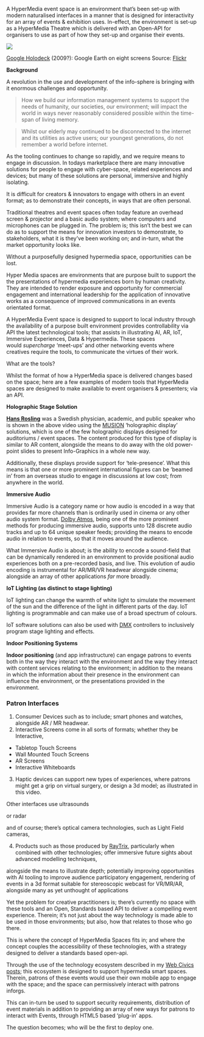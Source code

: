 A HyperMedia event space is an environment that’s been set-up with modern naturalised interfaces in a manner that is designed for interactivity for an array of events & exhibition uses. In-effect, the environment is set-up as a HyperMedia Theatre which is delivered with an Open-API for organisers to use as part of how they set-up and organise their events.

![](https://cdn-images-1.medium.com/max/800/1*jOXNXwlhEF3VqfWbgdRuKQ.jpeg)

[Google Holodeck](https://techcrunch.com/2009/05/31/video-inside-the-google-holodeck/) (2009?): Google Earth on eight screens Source: [Flickr](https://www.flickr.com/photos/dullhunk/3712846097)

**Background**

A revolution in the use and development of the info-sphere is bringing with it enormous challenges and opportunity.

> How we build our information management systems to support the needs of humanity, our societies, our environment; will impact the world in ways never reasonably considered possible within the time-span of living memory.

> Whilst our elderly may continued to be disconnected to the internet and its utilities as active users; our youngest generations, do not remember a world before internet.

As the tooling continues to change so rapidly, and we require means to engage in discussion. In todays marketplace there are many innovative solutions for people to engage with cyber-space, related experiences and devices; but many of these solutions are personal, immersive and highly isolating.

It is difficult for creators & innovators to engage with others in an event format; as to demonstrate their concepts, in ways that are often personal.

Traditional theatres and event spaces often today feature an overhead screen & projector and a basic audio system; where computers and microphones can be plugged in. The problem is; this isn’t the best we can do as to support the means for innovation investors to demonstrate, to stakeholders, what it is they’ve been working on; and in-turn, what the market opportunity looks like.

Without a purposefully designed hypermedia space, opportunities can be lost.

Hyper Media spaces are environments that are purpose built to support the the presentations of hypermedia experiences born by human creativity. They are intended to render exposure and opportunity for commercial engagement and international leadership for the application of innovative works as a consequence of improved communications in an events orientated format.

A HyperMedia Event space is designed to support to local industry through the availability of a purpose built environment provides controllability via API the latest technological tools; that assists in illustrating AI, AR, IoT, Immersive Experiences, Data & Hypermedia. These spaces would _supercharge_ ‘meet-ups’ and other networking events where creatives require the tools, to communicate the virtues of their work.

What are the tools?

Whilst the format of how a HyperMedia space is delivered changes based on the space; here are a few examples of modern tools that HyperMedia spaces are designed to make available to event organisers & presenters; via an API.

**Holographic Stage Solution**

[**Hans Rosling**](https://en.wikipedia.org/wiki/Hans_Rosling) was a Swedish physician, academic, and public speaker who is shown in the above video using the [MUSION](https://vimeo.com/musionevents) ‘holographic display’ solutions, which is one of the few holographic displays designed for auditoriums / event spaces. The content produced for this type of display is similar to AR content, alongside the means to do away with the old power-point slides to present Info-Graphics in a whole new way.

Additionally, these displays provide support for ‘tele-presence’. What this means is that one or more prominent international figures can be ‘beamed in’ from an overseas studio to engage in discussions at low cost; from anywhere in the world.

**Immersive Audio**

Immersive Audio is a category name or how audio is encoded in a way that provides far more channels than is ordinarily used in cinema or any other audio system format. [Dolby Atmos](https://www.dolby.com/us/en/brands/dolby-atmos.html), being one of the more prominent methods for producing immersive audio, supports unto 128 discrete audio tracks and up to 64 unique speaker feeds; providing the means to encode audio in relation to events, so that it moves around the audience.

What Immersive Audio is about; is the ability to encode a sound-field that can be dynamically rendered in an environment to provide positional audio experiences both on a pre-recorded basis, and live. This evolution of audio encoding is instrumental for AR/MR/VR headwear alongside cinema; alongside an array of other applications _far_ more broadly.

**IoT Lighting (as distinct to stage lighting)**

IoT lighting can change the warmth of white light to simulate the movement of the sun and the difference of the light in different parts of the day. IoT lighting is programmable and can make use of a broad spectrum of colours.

IoT software solutions can also be used with [DMX](https://en.wikipedia.org/wiki/DMX512) controllers to inclusively program stage lighting and effects.

**Indoor Positioning Systems**

**Indoor positioning** (and app infrastructure) can engage patrons to events both in the way they interact with the environment and the way they interact with content services relating to the environment; in addition to the means in which the information about their presence in the environment can influence the environment, or the presentations provided in the environment.

### Patron Interfaces

1.  Consumer Devices such as to include; smart phones and watches, alongside AR / MR headwear.
2.  Interactive Screens come in all sorts of formats; whether they be Interactive,

-   Tabletop Touch Screens
-   Wall Mounted Touch Screens
-   AR Screens
-   Interactive Whiteboards

3. Haptic devices can support new types of experiences, where patrons might get a grip on virtual surgery, or design a 3d model; as illustrated in this video.

Other interfaces use ultrasounds

or radar

and of course; there’s optical camera technologies, such as Light Field cameras,

4. Products such as those produced by [RayTrix](https://raytrix.de/), particularly when combined with other technologies; offer immersive future sights about advanced modelling techniques,

alongside the means to illustrate depth; potentially improving opportunities with AI tooling to improve audience participatory engagement, rendering of events in a 3d format suitable for stereoscopic webcast for VR/MR/AR, alongside many as yet unthought of applications

Yet the problem for creative practitioners is; there’s currently no space with these tools and an Open, Standards based API to deliver a compelling event experience. Therein; it’s not just about the way technology is made able to be used in those environments; but also, how that relates to those who go there.

This is where the concept of HyperMedia Spaces fits in; and where the concept couples the accessibility of these technologies, with a strategy designed to deliver a standards based open-api.

Through the use of the technology ecosystem described in my [Web Civics posts](https://medium.com/webcivics); this ecosystem is designed to support hypermedia smart spaces. Therein, patrons of these events would use their own mobile app to engage with the space; and the space can permissively interact with patrons inforgs.

This can in-turn be used to support security requirements, distribution of event materials in addition to providing an array of new ways for patrons to interact with Events, through HTML5 based ‘plug-in’ apps.

The question becomes; who will be the first to deploy one.